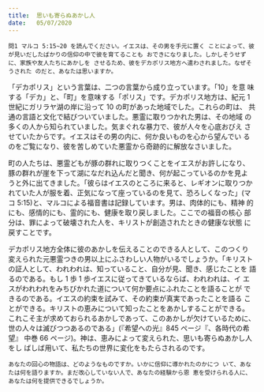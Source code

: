 ```yaml
---
title:  思いも寄らぬあかし人
date:   05/07/2020
---
```


`問1 マルコ 5:15~20 を読んでください。イエスは、その男を手元に置く ことによって、彼が見いだしたばかりの信仰の中で彼を育てることも おできになりました。しかしそうせずに、家族や友人たちにあかしを させるため、彼をデカポリス地方へ遣わされました。なぜそうされた のだと、あなたは思いますか。`

「デカポリス」という言葉は、二つの言葉から成り立っています。「10」を意 味する「デカ」と、「町」を意味する「ポリス」です。デカポリス地方は、紀元 1 世紀にガリラヤ湖の岸に沿って 10 の町があった地域でした。これらの町は、 共通の言語と文化で結びついていました。悪霊に取りつかれた男は、その地域 の多くの人から知られていました。気まぐれな暴力で、彼が人々を心底おびえ させていたからです。イエスはその男の内に、何か良いものを心から望んでい るのをご覧になり、彼を苦しめていた悪霊から奇跡的に解放なさいました。

町の人たちは、悪霊どもが豚の群れに取りつくことをイエスがお許しになり、 豚の群れが崖を下って湖になだれ込んだと聞き、何が起こっているのかを見よ うと外に出てきました。「彼らはイエスのところに来ると、レギオンに取りつか れていた人が服を着、正気になって座っているのを見て、恐ろしくなった」(マ コ 5:15)と、マルコによる福音書は記録しています。男は、肉体的にも、精神 的にも、感情的にも、霊的にも、健康を取り戻しました。ここでの福音の核心 部分は、罪によって破壊された人を、キリストが創造されたときの健康な状態 に戻すことです。

デカポリス地方全体に彼のあかしを伝えることのできる人として、このつくり 変えられた元悪霊つきの男以上にふさわしい人物がいるでしょうか。「キリスト の証人として、われわれは、知っていること、自分が見、聞き、感じたことを 語るのである。もし 1 歩 1 歩イエスに従ってきているならば、われわれは、イ エスがわれわれをみちびかれた道について何か要点にふれたことを語ることが できるのである。イエスの約束を試みて、その約束が真実であったことを語る ことができる。キリストの恵みについて知ったことをあかしすることができる。 これこそ主が求めておられるあかしであって、このあかしが欠けているために、 世の人々は滅びつつあるのである」(『希望への光』845 ページ『、各時代の希望』 中巻 66 ページ)。神は、恵みによって変えられた、思いも寄らぬあかし人をし ばしば用いて、私たちの世界に変化をもたらされるのです。

`あなたの回心の物語は、どのようなものですか。いかに信仰に導かれたのかにつ いて、あなたは何を語りますか。まだ改心していない人で、あなたの経験から恩 恵を受けられる人に、あなたは何を提供できるでしょうか。`
